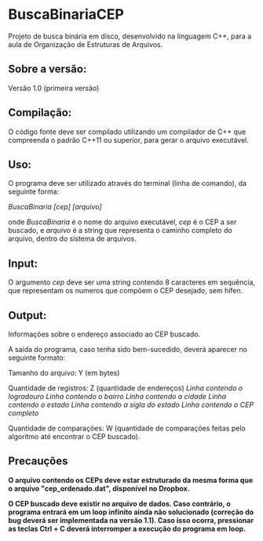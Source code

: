 # BuscaBinariaCEP
Projeto de busca binária em disco, desenvolvido na linguagem C++, para a aula de Organização de Estruturas de Arquivos.

## Sobre a versão:
Versão 1.0 (primeira versão)

## Compilação:
O código fonte deve ser compilado utilizando um compilador de C++ que compreenda o padrão C++11 ou superior, para gerar o arquivo executável.

## Uso:
O programa deve ser utilizado através do terminal (linha de comando), da seguinte forma:

_BuscaBinaria_ _[cep]_ _[arquivo]_

onde _BuscaBinaria_ é o nome do arquivo executável, _cep_ é o CEP a ser buscado, e _arquivo_ é a string que representa o caminho completo do arquivo, dentro do sistema de arquivos.

## Input:
O argumento _cep_ deve ser uma string contendo 8 caracteres em sequência, que representam os numeros que compõem o CEP desejado, sem hífen.

## Output:
Informações sobre o endereço associado ao CEP buscado.

A saída do programa, caso tenha sido bem-sucedido, deverá aparecer no seguinte formato:

Tamanho do arquivo: Y (em bytes)

Quantidade de registros: Z (quantidade de endereços)
_Linha contendo o logradouro_
_Linha contendo o bairro_
_Linha contendo a cidade_
_Linha contendo o estado_
_Linha contendo a sigla do estado_
_Linha contendo o CEP completo_

Quantidade de comparações: W (quantidade de comparações feitas pelo algoritmo até encontrar o CEP buscado).

## Precauções

**O arquivo contendo os CEPs deve estar estruturado da mesma forma que o arquivo "cep_ordenado.dat", disponível no Dropbox.**

**O CEP buscado deve existir no arquivo de dados. Caso contrário, o programa entrará em um loop infinito ainda não solucionado (correção do bug deverá ser implementada na versão 1.1). Caso isso ocorra, pressionar as teclas Ctrl + C deverá interromper a execução do programa em loop.**





